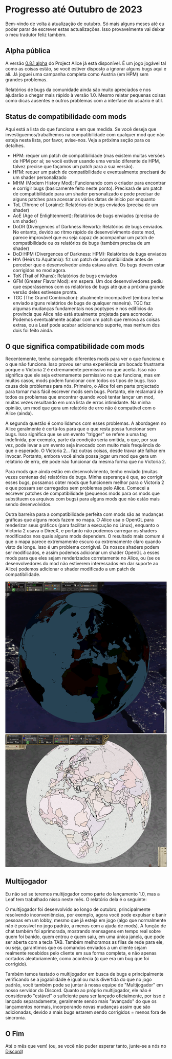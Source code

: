 # Progresso até Outubro de 2023

Bem-vindo de volta à atualização de outubro. Só mais alguns meses até eu poder parar de escrever estas actualizações. Isso provavelmente vai deixar o meu tradutor feliz também.

## Alpha pública

A versão [0.8.1 alpha](https://github.com/schombert/Project-Alice/releases/download/v0.8.1%CE%B1/0.8.1-ALPHA.zip) do Project Alice já está disponível. É um jogo jogável tal como as coisas estão, se você estiver disposto a ignorar alguns bugs aqui e ali. Já joguei uma campanha completa como Áustria (em HPM) sem grandes problemas.

Relatórios de bugs da comunidade ainda são muito apreciados e nos ajudarão a chegar mais rápido à versão 1.0. Mesmo relatar pequenas coisas como dicas ausentes e outros problemas com a interface do usuário é útil.

## Status de compatibilidade com mods

Aqui está a lista do que funciona e em que medida. Se você deseja que investiguemos/trabalhemos na compatibilidade com qualquer mod que não esteja nesta lista, por favor, avise-nos. Veja a próxima seção para os detalhes.

- HPM: requer um patch de compatibilidade (mas existem muitas versões de HPM por aí; se você estiver usando uma versão diferente de HPM, talvez precise que façamos um patch para a sua versão).
- HFM: requer um patch de compatibilidade e eventualmente precisará de um shader personalizado
- MHM (Modern History Mod): Funcionando com o criador para encontrar e corrigir bugs (basicamente feito neste ponto). Precisará de um patch de compatibilidade para um shader personalizado e pode precisar de alguns patches para acessar as várias datas de início por enquanto
- ToL (Throne of Loraine): Relatórios de bugs enviados (precisa de um shader)
- AoE (Age of Enlightenment): Relatórios de bugs enviados (precisa de um shader)
- DoDR (Divergences of Darkness Rework): Relatórios de bugs enviados. No entanto, devido ao ritmo rápido de desenvolvimento deste mod, parece improvável que eu seja capaz de acompanhar um patch de compatibilidade ou os relatórios de bugs (também precisa de um shader)
- DoD:HPM (Divergences of Darkness: HPM): Relatórios de bugs enviados
- HtA (Heirs to Aquitania): fiz um patch de compatibilidade antes de perceber que o desenvolvedor ainda estava ativo. Os bugs devem estar corrigidos no mod agora.
- ToK (Trail of Khans): Relatórios de bugs enviados
- GFM (Greater Flavor Mod): em espera. Um dos desenvolvedores pediu que esperássemos com os relatórios de bugs até que a próxima grande versão deles estivesse pronta.
- TGC (The Grand Combination): atualmente incompatível (embora tenha enviado alguns relatórios de bugs de qualquer maneira). TGC faz algumas mudanças fundamentais nos poptypes e nos edifícios da província que Alice não está atualmente projetada para acomodar. Podemos eventualmente acabar com um patch que remova as coisas extras, ou a Leaf pode acabar adicionando suporte, mas nenhum dos dois foi feito ainda.

## O que significa compatibilidade com mods

Recentemente, tenho carregado diferentes mods para ver o que funciona e o que não funciona. Isso provou ser uma experiência um bocado frustrante porque o Victoria 2 é extremamente permissivo no que aceita. Isso não significa que ele seja extremamente permissivo no que funciona, mas em muitos casos, mods podem funcionar com todos os tipos de bugs. Isso causa dois problemas para nós. Primeiro, o Alice foi em parte projectado para tornar mais fácil escrever mods sem bugs. Portanto, ele reclamará de todos os problemas que encontrar quando você tentar lançar um mod, muitas vezes resultando em uma lista de erros intimidante. Na minha opinião, um mod que gera um relatório de erro não é compatível com o Alice (ainda).

A segunda questão é como lidamos com esses problemas. A abordagem no Alice geralmente é cortá-los para que o que resta possa funcionar sem bugs. Isso significa que se um evento "trigger" se refere a uma tag indefinida, por exemplo, parte da condição seria omitida, o que, por sua vez, pode levar a um evento seja invocado com muito mais frequência do que o esperado. O Victoria 2... faz outras coisas, desde travar até falhar em invocar. Portanto, embora você ainda possa jogar um mod que gera um relatório de erro, ele pode não funcionar da mesma forma que no Victoria 2.

Para mods que ainda estão em desenvolvimento, tenho enviado (muitas vezes centenas de) relatórios de bugs. Minha esperança é que, ao corrigir esses bugs, possamos obter mods que funcionem melhor para o Victoria 2 e que possam ser carregados sem problemas pelo Alice. Comecei a escrever patches de compatibilidade (pequenos mods para os mods que substituem os arquivos com bugs) para alguns mods que não estão mais sendo desenvolvidos.

Outra barreira para a compatibilidade perfeita com mods são as mudanças gráficas que alguns mods fazem no mapa. O Alice usa o OpenGL para renderizar seus gráficos (para facilitar a execução no Linux), enquanto o Victoria 2 usava o DirecX, e portanto não podemos carregar os shaders modificados nos quais alguns mods dependem. O resultado mais comum é que o mapa parece extremamente escuro ou extremamente claro quando visto de longe. Isso é um problema corrigível. Os nossos shaders podem ser modificados, e assim podemos adicionar um shader OpenGL a esses mods para que eles sejam renderizados corretamente no Alice, ou (se os desenvolvedores do mod não estiverem interessados em dar suporte ao Alice) podemos adicionar o shader modificado a um patch de compatibilidade.

![muito escuro MHM](./images/mhm.png)
![muito claro ToL](./images/tol.png)

## Multijogador

Eu não sei se teremos multijogador como parte do lançamento 1.0, mas a Leaf tem trabalhado nisso neste mês. O relatório dela é o seguinte:

O multijogador foi desenvolvido ao longo de outubro, principalmente resolvendo inconveniências, por exemplo, agora você pode expulsar e banir pessoas em um lobby, mesmo que já esteja em jogo (algo que normalmente não é possível no jogo padrão, a menos com a ajuda de mods). A função de chat também foi aprimorada, mostrando mensagens em tempo real sobre quem foi banido, quem entrou e quem saiu, em uma única janela, que pode ser aberta com a tecla TAB. Também melhoramos as filas de rede para ele, ou seja, garantimos que os comandos enviados a um cliente sejam realmente recebidos pelo cliente em sua forma completa, e não apenas cortados aleatoriamente, como acontecia (o que era um bug que foi corrigido).

Também temos testado o multijogador em busca de bugs e principalmente verificando se a jogabilidade é igual ou mais divertida do que no jogo padrão, você também pode se juntar à nossa equipe de "Multijogador" em nosso servidor do Discord. Quanto ao próprio multijogador, ele não é considerado "estável" o suficiente para ser lançado oficialmente, por isso é lançado separadamente, geralmente sendo mais "avançado" do que os lançamentos normais, incorporando novas mudanças assim que são adicionadas, devido a mais bugs estarem sendo corrigidos = menos fora de sincronia.

## O Fim

Até o mês que vem! (ou, se você não puder esperar tanto, junte-se a nós no [Discord](https://discord.gg/QUJExr4mRn))